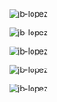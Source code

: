 <!--
### Hi there 👋

**jb-lopez/jb-lopez** is a ✨ _special_ ✨ repository because its `README.md` (this file) appears on your GitHub profile.

Here are some ideas to get you started:

- 🔭 I’m currently working on ...
- 🌱 I’m currently learning ...
- 👯 I’m looking to collaborate on ...
- 🤔 I’m looking for help with ...
- 💬 Ask me about ...
- 📫 How to reach me: ...
- 😄 Pronouns: ...
- ⚡ Fun fact: ...
-->

<img src="https://github-readme-stats.vercel.app/api?username=jb-lopez&show_icons=true&theme=dark&count_private=true&locale=en&bg_color=000000" alt="jb-lopez" />
<br/><br/>
<img src="https://github-readme-stats.vercel.app/api/wakatime?username=lopezcoder&theme=dark&layout=compact&custom_title=Time%20by%20language%20last%207%20days&bg_color=000000" alt="jb-lopez" />
<br/><br/><img src="https://github-readme-stats.vercel.app/api/top-langs?username=jb-lopez&show_icons=true&theme=dark&locale=en&layout=compact&bg_color=000000" alt="jb-lopez" />
<br/><br/><img src="https://github-readme-streak-stats.herokuapp.com?user=jb-lopez&theme=chartreuse-dark&background=000000" alt="jb-lopez" />
<br/><br/><img src="https://activity-graph.herokuapp.com/graph?username=jb-lopez&theme=react-dark&bg_color=000000" alt="jb-lopez" />
